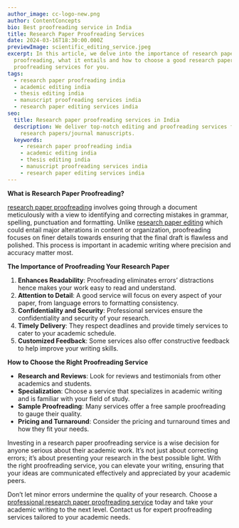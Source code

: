 ```yaml
---
author_image: cc-logo-new.png
author: ContentConcepts
bio: Best proofreading service in India
title: Research Paper Proofreading Services
date: 2024-03-16T18:30:00.000Z
previewImage: scientific_editing_service.jpeg
excerpt: In this article, we delve into the importance of research paper
  proofreading, what it entails and how to choose a good research paper
  proofreading services for you.
tags:
  - research paper proofreading india
  - academic editing india
  - thesis editing india
  - manuscript proofreading services india
  - research paper editing services india
seo:
  title: Research paper proofreading services in India
  description: We deliver top-notch editing and proofreading services for your
    research papers/journal manuscripts.
  keywords:
    - research paper proofreading india
    - academic editing india
    - thesis editing india
    - manuscript proofreading services india
    - research paper editing services india
---
```

**What is Research Paper Proofreading?**

[research paper proofreading](https://contentconcepts.in/services/academic_editing/proofreading_service/) involves going through a document meticulously with a view to identifying and correcting mistakes in grammar, spelling, punctuation and formatting. Unlike [research paper editing](https://contentconcepts.in/services/academic_editing/manuscript_editing/) which could entail major alterations in content or organization, proofreading focuses on finer details towards ensuring that the final draft is flawless and polished. This process is important in academic writing where precision and accuracy matter most.

**The Importance of Proofreading Your Research Paper**

1. **Enhances Readability**: Proofreading eliminates errors’ distractions hence makes your work easy to read and understand.
2. **Attention to Detail**: A good service will focus on every aspect of your paper, from language errors to formatting consistency.
3. **Confidentiality and Security**: Professional services ensure the confidentiality and security of your research.
4. **Timely Delivery**: They respect deadlines and provide timely services to cater to your academic schedule.
5. **Customized Feedback**: Some services also offer constructive feedback to help improve your writing skills.

**How to Choose the Right Proofreading Service**

* **Research and Reviews**: Look for reviews and testimonials from other academics and students.
* **Specialization**: Choose a service that specializes in academic writing and is familiar with your field of study.
* **Sample Proofreading**: Many services offer a free sample proofreading to gauge their quality.
* **Pricing and Turnaround**: Consider the pricing and turnaround times and how they fit your needs.

Investing in a research paper proofreading service is a wise decision for anyone serious about their academic work. It’s not just about correcting errors; it’s about presenting your research in the best possible light. With the right proofreading service, you can elevate your writing, ensuring that your ideas are communicated effectively and appreciated by your academic peers.

Don’t let minor errors undermine the quality of your research. Choose a [professional research paper proofreading service](https://contentconcepts.in/services/academic_editing/proofreading_service/) today and take your academic writing to the next level. Contact us for expert proofreading services tailored to your academic needs.